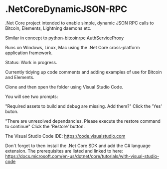 # .NetCoreDynamicJSON-RPC
.Net Core project intended to enable simple, dynamic JSON RPC calls to Bitcoin, Elements, Lightning daemons etc.

Similar in concept to [python-bitcoinrpc AuthServiceProxy](https://github.com/jgarzik/python-bitcoinrpc)

Runs on Windows, Linux, Mac using the .Net Core cross-platform application framework.

Status: Work in progress. 

Currently tidying up code comments and adding examples of use for Bitcoin and Elements.

Clone and then open the folder using Visual Studio Code.

You will see two prompts:

"Required assets to build and debug are missing. Add them?"
Click the 'Yes' buton.

"There are unresolved dependancies. Please execute the restore command to continue"
Click the 'Restore' button.

The Visual Studio Code IDE: https://code.visualstudio.com 

Don't forget to then install the .Net Core SDK and add the C# language extension. The prerequisites are listed and linked to here: https://docs.microsoft.com/en-us/dotnet/core/tutorials/with-visual-studio-code



